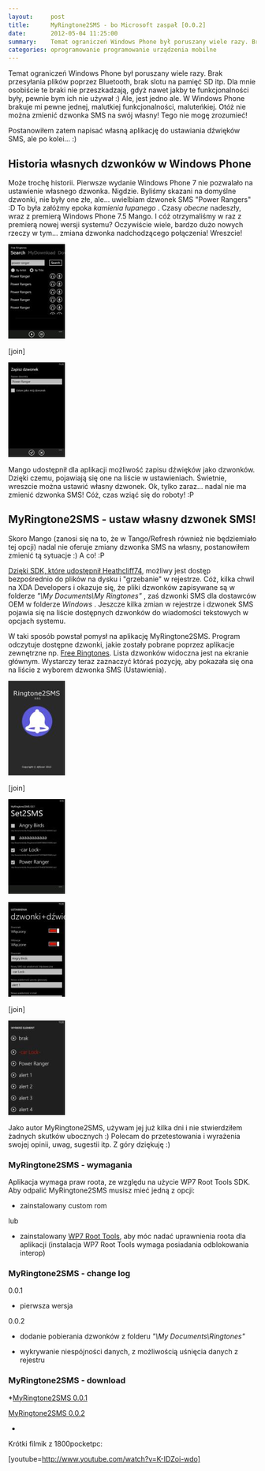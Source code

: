```yaml
---
layout:     post
title:      MyRingtone2SMS - bo Microsoft zaspał [0.0.2]
date:       2012-05-04 11:25:00
summary:    Temat ograniczeń Windows Phone był poruszany wiele razy. Brak przesyłania plików poprzez Bluetooth, brak slotu na pamięć SD itp. Dla mnie osobiście te braki nie przeszkadzają, gdyż nawet jakby te funkcjonalności były, pewnie bym ich nie używał  — ) Ale, jest jedno ale. W Windows Phone brakuje mi pewne...
categories: oprogramowanie programowanie urządzenia mobilne
---
```




Temat ograniczeń Windows Phone był poruszany wiele razy. Brak przesyłania plików poprzez Bluetooth, brak slotu na pamięć SD itp. Dla mnie osobiście te braki nie przeszkadzają, gdyż nawet jakby te funkcjonalności były, pewnie bym ich nie używał :) Ale, jest jedno ale. W Windows Phone brakuje mi pewne jednej, malutkiej funkcjonalności, maluteńkiej. Otóż nie można zmienić dzwonka SMS na swój własny! Tego nie mogę zrozumieć!

Postanowiłem zatem napisać własną aplikację do ustawiania dźwięków SMS, ale po kolei... :)



## Historia własnych dzwonków w Windows Phone



Może trochę historii. Pierwsze wydanie Windows Phone 7 nie pozwalało na ustawienie własnego dzwonka. Nigdzie. Byliśmy skazani na domyślne dzwonki, nie były one złe, ale... uwielbiam dzwonek SMS "Power Rangers" :D To była załóżmy epoka  *kamienia łupanego* . Czasy  *obecne*  nadeszły, wraz z premierą Windows Phone 7.5 Mango. I cóż otrzymaliśmy w raz z premierą nowej wersji systemu? Oczywiście wiele, bardzo dużo nowych rzeczy w tym... zmiana dzwonka nadchodzącego połączenia! Wreszcie!



![desk](https://raw.githubusercontent.com/djfoxer/djfoxer.github.io/master/_img/2012-5-4-_135_/g_-_288x192_-_-_31942x20120502114537_0.jpg)

[join]

![desk](https://raw.githubusercontent.com/djfoxer/djfoxer.github.io/master/_img/2012-5-4-_135_/g_-_288x192_-_-_31942x20120502114629_0.jpg)



Mango udostępnił dla aplikacji możliwość zapisu dźwięków jako dzwonków. Dzięki czemu, pojawiają się one na liście w ustawieniach. Świetnie, wreszcie można ustawić własny dzwonek. Ok, tylko zaraz... nadal nie ma zmienić dzwonka SMS! Cóż, czas wziąć się do roboty! :P



## MyRingtone2SMS - ustaw własny dzwonek SMS!



Skoro Mango (zanosi się na to, że w Tango/Refresh również nie będziemiało tej opcji) nadal nie oferuje zmiany dzwonka SMS na własny, postanowiłem zmienić tą sytuacje :) A co! :P

[Dzięki SDK, które udostępnił Heathcliff74](http://www.wp7roottools.com/), możliwy jest dostęp bezpośrednio do plików na dysku i "grzebanie" w rejestrze. Cóż, kilka chwil na XDA Developers i okazuje się, że pliki dzwonków zapisywane są w folderze  *"\My Documents\My Ringtones\"* , zaś dzwonki SMS dla dostawców OEM w folderze  *Windows* . Jeszcze kilka zmian w rejestrze i dzwonek SMS pojawia się na liście dostępnych dzwonków do wiadomości tekstowych w opcjach systemu.

W taki sposób powstał pomysł  na aplikację MyRingtone2SMS. Program odczytuje dostępne dzwonki, jakie zostały pobrane poprzez aplikacje zewnętrzne np. [Free Ringtones](http://www.windowsphone.com/en-US/apps/46a064d2-1375-4052-94f6-80da09f76c86). Lista dzwonków widoczna jest na ekranie głównym. Wystarczy teraz zaznaczyć któraś pozycję, aby pokazała się ona na liście z wyborem dzwonka SMS (Ustawienia).



![desk](https://raw.githubusercontent.com/djfoxer/djfoxer.github.io/master/_img/2012-5-4-_135_/g_-_288x192_-_-_31942x20120502120238_0.jpg)

[join]

![desk](https://raw.githubusercontent.com/djfoxer/djfoxer.github.io/master/_img/2012-5-4-_135_/g_-_288x192_-_-_31942x20120502120247_0.jpg)





![desk](https://raw.githubusercontent.com/djfoxer/djfoxer.github.io/master/_img/2012-5-4-_135_/g_-_288x192_-_-_31942x20120502120448_0.jpg)

[join]

![desk](https://raw.githubusercontent.com/djfoxer/djfoxer.github.io/master/_img/2012-5-4-_135_/g_-_288x192_-_-_31942x20120502120453_0.jpg)




Jako autor MyRingtone2SMS, używam jej już kilka dni i nie stwierdziłem żadnych skutków ubocznych :) Polecam do przetestowania i wyrażenia swojej opinii, uwag, sugestii itp. 
Z góry dziękuję :)



### MyRingtone2SMS - wymagania


Aplikacja wymaga praw roota, ze względu na użycie WP7 Root Tools SDK. Aby odpalić MyRingtone2SMS musisz mieć jedną z opcji:


  * zainstalowany custom rom

lub

  * zainstalowany [WP7 Root Tools](http://www.dobreprogramy.pl/djfoxer/Rootowanie-w-Windows-Phone-dla-wszystkich,31248.html), aby móc nadać uprawnienia roota dla aplikacji (instalacja WP7 Root Tools wymaga posiadania odblokowania interop)




### MyRingtone2SMS - change log



0.0.1 

  * pierwsza wersja


0.0.2 

  * dodanie pobierania dzwonków z folderu  *"\My Documents\Ringtones\"* 


  * wykrywanie niespójności danych, z możliwością uśnięcia danych z rejestru





### MyRingtone2SMS - download



 *[MyRingtone2SMS 0.0.1](http://www.djfoxer.pl/MyRingtone2SMS_0.0.1.xap)

[MyRingtone2SMS 0.0.2 ](http://www.djfoxer.pl/MyRingtone2SMS_0.0.2.xap)

* 


Krótki filmik z 1800pocketpc:


[youtube=http://www.youtube.com/watch?v=K-IDZoi-wdo]
